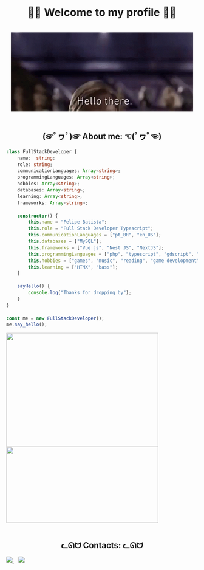 <!--Intro-->
<h1 align = "center">🐱‍👤 Welcome to my profile 🐱‍👤</h1>
<br/>
<div align = "center">
	<img src = "assets/hello.gif">
</div>
<br/>
<!--About-->
<h2 align = "center">(☞ﾟヮﾟ)☞ About me: ☜(ﾟヮﾟ☜)</h2>
<div align= "left">

```typescript
class FullStackDeveloper {
    name:  string;
    role: string;
    communicationLanguages: Array<string>;
    programmingLanguages: Array<string>;
    hobbies: Array<string>;
    databases: Array<string>;
    learning: Array<string>;
    frameworks: Array<string>;

    constructor() {
        this.name = "Felipe Batista";
        this.role = "Full Stack Developer Typescript";
        this.communicationLanguages = ["pt_BR", "en_US"];
        this.databases = ["MySQL"];
        this.frameworks = ["Vue js", "Nest JS", "NextJS"];
        this.programmingLanguages = ["php", "typescript", "gdscript", "C#" ];
        this.hobbies = ["games", "music", "reading", "game development"];
        this.learning = ["HTMX", "bass"];
    }

    sayHello() {
        console.log("Thanks for dropping by");
    }
}

const me = new FullStackDeveloper();
me.say_hello();
```
</pre>

</div>
<!--Stats-->
<a href="https://github.com/OrangePixelEye?tab=repositories">
	<!--&layout=compact doesnt work-->
	<img align="center" src="https://github-readme-stats.vercel.app/api/top-langs/?username=OrangePixelEye" width="400" height="300"/>
</a>
<a href="https://github.com/OrangePixelEye?tab=repositories">
	<img align="center" src="https://github-readme-stats.vercel.app/api?username=OrangePixelEye&issues&show_icons=true" width="400" height="200"/>
</a>
<br><br>
<!--Contacts-->
<div align="center">
<h2 align = "center">ᓚᘏᗢ Contacts: ᓚᘏᗢ</h2>
</div>

<a href="mailto:felipe.batistaa52@gmail.com">
    <img src="https://img.shields.io/badge/Gmail-D14836?style=for-the-badge&logo=gmail&logoColor=white" />
</a>&nbsp;&nbsp;
<a href="https://www.linkedin.com/in/felipe-alves-batista-225464177/">
<img src="https://img.shields.io/badge/-LinkedIn-blue?style=flat-square&logo=Linkedin&logoColor=white" />        
</a>
